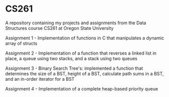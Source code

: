 # CS261
A repository containing my projects and assignments from the Data Structures course CS261 at Oregon State University

Assignment 1 - Implementation of functions in C that manipulates a dynamic array of structs

Assignment 2 - Implementation of a function that reverses a linked list in place, a queue using two stacks, and a stack using two queues

Assignment 3 - Binary Search Tree's: implemented a function that determines the size of a BST, height of a BST, calculate path sums in a BST, and an in-order iterator for a BST

Assignment 4 - Implementation of a complete heap-based priority queue 
